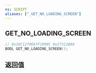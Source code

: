 ```yaml
---
ns: SCRIPT
aliases: ["_GET_NO_LOADING_SCREEN"]
---
```

## GET_NO_LOADING_SCREEN

```c
// 0x18C1270EA7F199BC 0x27512BA0
BOOL GET_NO_LOADING_SCREEN();
```


## 返回值
